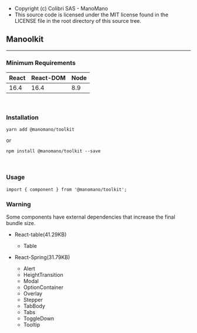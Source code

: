 - Copyright (c) Colibri SAS - ManoMano
- This source code is licensed under the MIT license found in the
  LICENSE file in the root directory of this source tree.

## Manoolkit

---

### Minimum Requirements

| React | React-DOM | Node |
| ----- | --------- | ---- |
| 16.4  | 16.4      | 8.9  |

<br />

### Installation

`yarn add @manomano/toolkit`

or

`npm install @manomano/toolkit --save`

<br/>

### Usage

`import { component } from '@manomano/toolkit';`

### Warning

Some components have external dependencies that increase the final bundle size.

- React-table(41.29KB)

  - Table

- React-Spring(31.79KB)
  - Alert
  - HeightTransition
  - Modal
  - OptionContainer
  - Overlay
  - Stepper
  - TabBody
  - Tabs
  - ToggleDown
  - Tooltip
